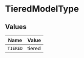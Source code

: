 # TieredModelType


## Values

| Name     | Value    |
| -------- | -------- |
| `TIERED` | tiered   |
